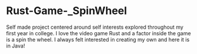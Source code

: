 # Rust-Game-_SpinWheel
Self made project centered around self interests explored throughout my first year in college. I love the video game Rust and a factor inside the game is a spin the wheel. I always felt interested in creating my own and here it is in Java!
